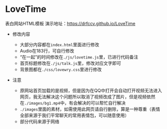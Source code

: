 # LoveTime
表白网站HTML模板
演示地址：https://drfccv.github.io/LoveTime
* 修改内容
    * 大部分内容都在`index.html`里面进行修改
    * Audio在183行，可自行修改
    * “在一起”的时间修改在`./js/lovetime.js`里，已进行代码备注
    * 首页标题修改在`./js/talk.js`里，修改对应文字即可
    * 背景图都在`./css/lovewry.css`里进行修改

* 注意
    * 原网站首页加载的是视频，但是因为在QQ中打开会自动打开视频无法进入网页，我无法解决这个问题所以取消了视频改成了图片，但是视频依然在`./images/bg1.mp4`中，有会解决的可以帮忙自行解决
    * `./images`里面的素材，如需使用此网页请自行删除，算是一种尊重（表情全部来源于我们平常聊天的常用表情包，可以随意使用）
    * 部分代码来源于网络

